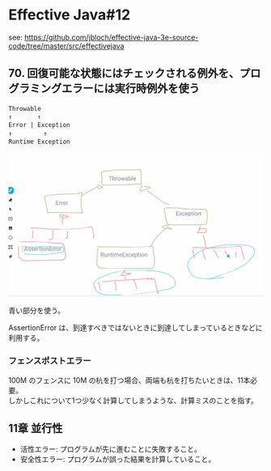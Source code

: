 # Effective Java#12
see: https://github.com/jbloch/effective-java-3e-source-code/tree/master/src/effectivejava

## 70. 回復可能な状態にはチェックされる例外を、プログラミングエラーには実行時例外を使う
```
Throwable
↑       ↑
Error | Exception
↑       　↑
Runtime Exception
```

![image](Exception.png)

青い部分を使う。

AssertionError は、到達すべきではないときに到達してしまっているときなどに利用する。

### フェンスポストエラー
100M のフェンスに 10M の杭を打つ場合、両端も杭を打ちたいときは、11本必要。  
しかしこれについて1つ少なく計算してしまうような、計算ミスのことを指す。

## 11章 並行性
- 活性エラー: プログラムが先に進むことに失敗すること。
- 安全性エラー: プログラムが誤った結果を計算していること。